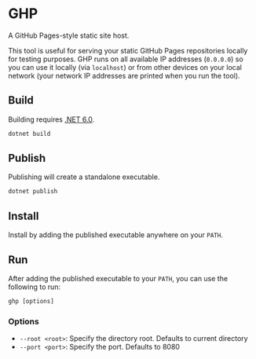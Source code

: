# GHP

A GitHub Pages-style static site host.

This tool is useful for serving your static GitHub Pages repositories locally
for testing purposes. GHP runs on all available IP addresses (`0.0.0.0`) so you
can use it locally (via `localhost`) or from other devices on your local
network (your network IP addresses are printed when you run the tool).


## Build

Building requires [.NET 6.0](https://dotnet.microsoft.com/en-us/download).

```cmd
dotnet build
```


## Publish

Publishing will create a standalone executable.

```cmd
dotnet publish
```


## Install

Install by adding the published executable anywhere on your `PATH`.


## Run

After adding the published executable to your `PATH`, you can use the following
to run:

```cmd
ghp [options]
```

### Options

* `--root <root>`: Specify the directory root. Defaults to current directory
* `--port <port>`: Specify the port. Defaults to 8080